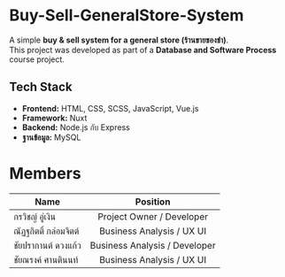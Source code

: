# Buy-Sell-GeneralStore-System

A simple **buy & sell system for a general store (ร้านขายของชำ)**.  
This project was developed as part of a **Database and Software Process** course project.  


## Tech Stack

- **Frontend:** HTML, CSS, SCSS, JavaScript, Vue.js
- **Framework:** Nuxt
- **Backend:** Node.js กับ Express  
- **ฐานข้อมูล:** MySQL  


# Members
| Name | Position |
| ------------- |:-------------:|
| กรวิชญ์ อู่เงิน      | Project Owner / Developer     |
| ณัฏฐกิตติ์ กล่อมจิตต์      | Business Analysis / UX UI   |
| ชัยปรากานต์ ดวงแก้ว      | Business Analysis / Developer     |
| ชัยณรงค์ ศานตินนท์      | Business Analysis / UX UI     |
